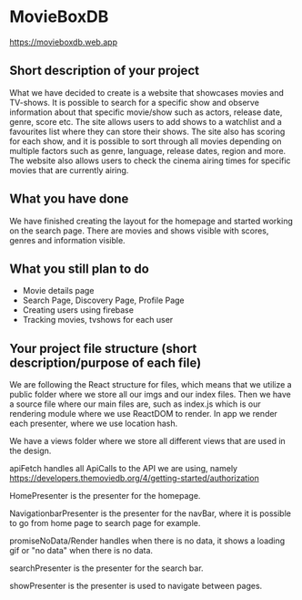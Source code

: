 # MovieBoxDB

https://movieboxdb.web.app

## Short description of your project
What we have decided to create is a website that showcases
movies and TV-shows. It is possible to search for a specific 
show and observe information about that specific movie/show 
such as actors, release date, genre, score etc. The site allows
users to add shows to a watchlist and a favourites list where
they can store their shows. The site also has scoring for each
show, and it is possible to sort through all movies depending on
multiple factors such as genre, language, release dates, region
and more. The website also allows users to check the cinema airing
times for specific movies that are currently airing.

## What you have done
We have finished creating the layout for the homepage and started working on the search page.
There are movies and shows visible with scores, genres and information visible.

## What you still plan to do
- Movie details page
- Search Page, Discovery Page, Profile Page
- Creating users using firebase
- Tracking movies, tvshows for each user

## Your project file structure (short description/purpose of each file)
We are following the React structure for files, which means that
we utilize a public folder where we store all our imgs and our 
index files. Then we have a source file where our main files are, such as
index.js which is our rendering module where we use ReactDOM to render.
In app we render each presenter, where we use location hash.

We have a views folder where we store all different views that are used
in the design.

apiFetch handles all ApiCalls to the API we are using, namely
https://developers.themoviedb.org/4/getting-started/authorization

HomePresenter is the presenter for the homepage.

NavigationbarPresenter is the presenter for the navBar, where
it is possible to go from home page to search page for example.

promiseNoData/Render handles when there is no data, it shows a 
loading gif or "no data" when there is no data.

searchPresenter is the presenter for the search bar.

showPresenter is the presenter is used to navigate between pages.



